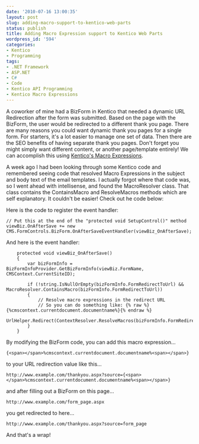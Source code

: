 ```yaml
---
date: '2010-07-16 13:00:35'
layout: post
slug: adding-macro-support-to-kentico-web-parts
status: publish
title: Adding Macro Expression support to Kentico Web Parts
wordpress_id: '594'
categories:
- Kentico
- Programming
tags:
- .NET Framework
- ASP.NET
- C#
- Code
- Kentico API Programming
- Kentico Macro Expressions
---
```


A coworker of mine had a BizForm in Kentico that needed a dynamic URL Redirection after the form was submitted. Based on the page with the BizForm, the user would be redirected to a different thank you page. There are many reasons you could want dynamic thank you pages for a single form. For starters, it's a lot easier to manage one set of data. Then there are the SEO benefits of having separate thank you pages. Don't forget you might simply want different content, or another page/template entirely! We can accomplish this using [Kentico's Macro Expressions](http://www.kentico.com/docs/devguide/index.html?appendix_a___macro_expressions.htm).

A week ago I had been looking through some Kentico code and remembered seeing code that resolved Macro Expressions in the subject and body text of the email templates. I actually forgot where that code was, so I went ahead with intellisense, and found the MacroResolver class. That class contains the ContainsMacro and ResolveMacros methods which are self explanatory. It couldn't be easier! Check out he code below:

Here is the code to register the event handler:

    
    // Put this at the end of the "protected void SetupControl()" method
    viewBiz.OnAfterSave += new CMS.FormControls.BizForm.OnAfterSaveEventHandler(viewBiz_OnAfterSave);


And here is the event handler:

    
        protected void viewBiz_OnAfterSave()
        {
            var bizFormInfo = BizFormInfoProvider.GetBizFormInfo(viewBiz.FormName, CMSContext.CurrentSiteID);
    
            if (!string.IsNullOrEmpty(bizFormInfo.FormRedirectToUrl) && MacroResolver.ContainsMacro(bizFormInfo.FormRedirectToUrl))
            {
                // Resolve macro expressions in the redirect URL
                // So you can do something like: {% raw %}{%cmscontext.currentdocument.documentname%}{% endraw %}
                UrlHelper.Redirect(ContextResolver.ResolveMacros(bizFormInfo.FormRedirectToUrl));
            }
        }


By modifying the BizForm code, you can add this macro expression...

    
    {<span></span>%cmscontext.currentdocument.documentname%<span></span>}


to your URL redirection value like this...

    
    http://www.example.com/thankyou.aspx?source={<span></span>%cmscontext.currentdocument.documentname%<span></span>}


and after filling out a BizForm on this page...

    
    http://www.example.com/form_page.aspx


you get redirected to here...

    
    http://www.example.com/thankyou.aspx?source=form_page


And that's a wrap!
